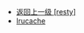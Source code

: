 - [返回上一级 [resty]](服务部署/Nginx/模板/nginx-1.24.0/Openresty/openresty-1.21.4.3-win64/lualib/resty/)
- [lrucache](服务部署/Nginx/模板/nginx-1.24.0/Openresty/openresty-1.21.4.3-win64/lualib/resty/lrucache/)
